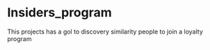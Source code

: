 # Insiders_program
This projects has a gol to discovery similarity people to join a loyalty program
